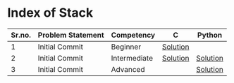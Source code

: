 # Index of Stack

| Sr.no. | Problem Statement | Competency   | C            | Python       |
| ------ | ----------------- | ------------ | ------------ | ------------ |
| 1      | Initial Commit    | Beginner     | [Solution]() |              |
| 2      | Initial Commit    | Intermediate | [Solution]() | [Solution]() |
| 3      | Initial Commit    | Advanced     |              | [Solution]() |
